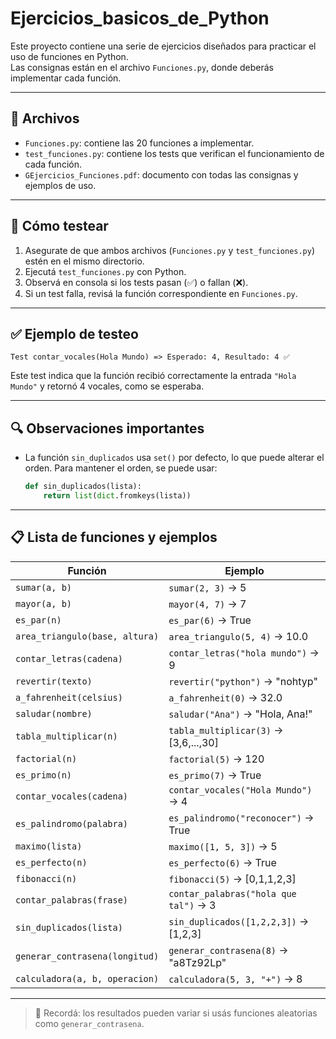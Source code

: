 # Ejercicios_basicos_de_Python

Este proyecto contiene una serie de ejercicios diseñados para practicar el uso de funciones en Python.  
Las consignas están en el archivo `Funciones.py`, donde deberás implementar cada función.

---

## 📂 Archivos

- `Funciones.py`: contiene las 20 funciones a implementar.
- `test_funciones.py`: contiene los tests que verifican el funcionamiento de cada función.
- `GEjercicios_Funciones.pdf`: documento con todas las consignas y ejemplos de uso.

---

## 🧪 Cómo testear

1. Asegurate de que ambos archivos (`Funciones.py` y `test_funciones.py`) estén en el mismo directorio.
2. Ejecutá `test_funciones.py` con Python.
3. Observá en consola si los tests pasan (✅) o fallan (❌).
4. Si un test falla, revisá la función correspondiente en `Funciones.py`.

---

## ✅ Ejemplo de testeo

```
Test contar_vocales(Hola Mundo) => Esperado: 4, Resultado: 4 ✅
```

Este test indica que la función recibió correctamente la entrada `"Hola Mundo"` y retornó 4 vocales, como se esperaba.

---

## 🔍 Observaciones importantes

- La función `sin_duplicados` usa `set()` por defecto, lo que puede alterar el orden. Para mantener el orden, se puede usar:
  ```python
  def sin_duplicados(lista):
      return list(dict.fromkeys(lista))
  ```
---

## 📋 Lista de funciones y ejemplos

| Función                          | Ejemplo                                |
|----------------------------------|----------------------------------------|
| `sumar(a, b)`                    | `sumar(2, 3)` → 5                      |
| `mayor(a, b)`                    | `mayor(4, 7)` → 7                      |
| `es_par(n)`                      | `es_par(6)` → True                     |
| `area_triangulo(base, altura)`   | `area_triangulo(5, 4)` → 10.0          |
| `contar_letras(cadena)`          | `contar_letras("hola mundo")` → 9      |
| `revertir(texto)`                | `revertir("python")` → "nohtyp"        |
| `a_fahrenheit(celsius)`          | `a_fahrenheit(0)` → 32.0               |
| `saludar(nombre)`                | `saludar("Ana")` → "Hola, Ana!"        |
| `tabla_multiplicar(n)`           | `tabla_multiplicar(3)` → [3,6,...,30]  |
| `factorial(n)`                   | `factorial(5)` → 120                   |
| `es_primo(n)`                    | `es_primo(7)` → True                   |
| `contar_vocales(cadena)`         | `contar_vocales("Hola Mundo")` → 4     |
| `es_palindromo(palabra)`         | `es_palindromo("reconocer")` → True    |
| `maximo(lista)`                  | `maximo([1, 5, 3])` → 5                |
| `es_perfecto(n)`                 | `es_perfecto(6)` → True                |
| `fibonacci(n)`                   | `fibonacci(5)` → [0,1,1,2,3]           |
| `contar_palabras(frase)`         | `contar_palabras("hola que tal")` → 3  |
| `sin_duplicados(lista)`          | `sin_duplicados([1,2,2,3])` → [1,2,3]   |
| `generar_contrasena(longitud)`   | `generar_contrasena(8)` → "a8Tz92Lp"   |
| `calculadora(a, b, operacion)`   | `calculadora(5, 3, "+")` → 8           |

---

> 📎 Recordá: los resultados pueden variar si usás funciones aleatorias como `generar_contrasena`.

